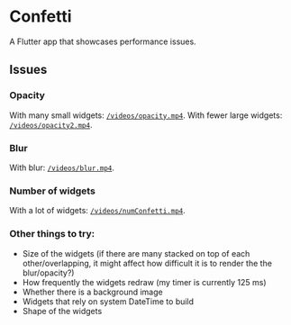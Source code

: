 # Confetti

A Flutter app that showcases performance issues.

## Issues

### Opacity
With many small widgets: [`/videos/opacity.mp4`](https://github.com/maryx/confetti/tree/master/videos/opacity.mp4).
With fewer large widgets: [`/videos/opacity2.mp4`](https://github.com/maryx/confetti/tree/master/videos/opacity2.mp4).

### Blur
With blur: [`/videos/blur.mp4`](https://github.com/maryx/confetti/tree/master/videos/blur.mp4).

### Number of widgets
With a lot of widgets: [`/videos/numConfetti.mp4`](https://github.com/maryx/confetti/tree/master/videos/numConfetti.mp4).

### Other things to try:
 - Size of the widgets (if there are many stacked on top of each other/overlapping, it might affect how difficult it is to render the the blur/opacity?)
 - How frequently the widgets redraw (my timer is currently 125 ms)
 - Whether there is a background image
 - Widgets that rely on system DateTime to build
 - Shape of the widgets